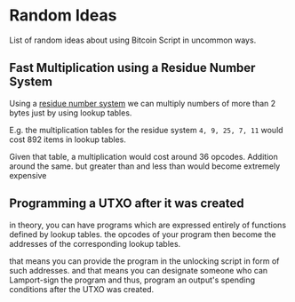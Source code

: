 # Random Ideas

List of random ideas about using Bitcoin Script in uncommon ways.

## Fast Multiplication using a Residue Number System

Using a [residue number system](https://en.wikipedia.org/wiki/Residue_number_system) we can multiply numbers of more than 2 bytes just by using lookup tables. 

E.g. the multiplication tables for the residue system `4, 9, 25, 7, 11` would cost 892 items in lookup tables.

Given that table, a multiplication would cost around 36 opcodes. Addition around the same.
but greater than and less than would become extremely expensive


## Programming a UTXO after it was created 

in theory, you can have programs which are expressed entirely of functions defined by lookup tables. the opcodes of your program then become the addresses of the corresponding lookup tables. 

that means you can provide the program in the unlocking script in form of such addresses. and that means you can designate someone who can Lamport-sign the program and thus, program an output's spending conditions after the UTXO was created.
